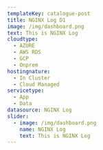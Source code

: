 ```yaml
---
templateKey: catalogue-post
title: NGINX Log D1
image: /img/dashboard.png
text: This is NGINX Log
cloudtype: 
  - AZURE
  - AWS RDS
  - GCP
  - Onprem
hostingnature: 
  - In Cluster
  - Cloud Managed
servicetype: 
  - App
  - Data
datasource: NGINX Log
slider:
  - image: /img/dashboard.png
    name: NGINX Log
    text: This is NGINX Log
---
```

